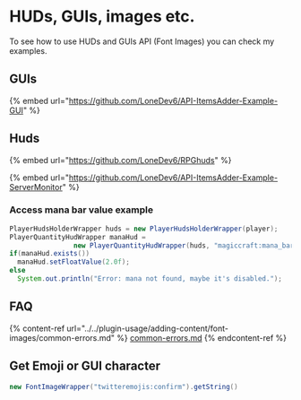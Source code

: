 # HUDs, GUIs, images etc.

To see how to use HUDs and GUIs API (Font Images) you can check my examples.

## GUIs

{% embed url="https://github.com/LoneDev6/API-ItemsAdder-Example-GUI" %}

## Huds

{% embed url="https://github.com/LoneDev6/RPGhuds" %}

{% embed url="https://github.com/LoneDev6/API-ItemsAdder-Example-ServerMonitor" %}

### Access mana bar value example

```java
PlayerHudsHolderWrapper huds = new PlayerHudsHolderWrapper(player);
PlayerQuantityHudWrapper manaHud = 
                new PlayerQuantityHudWrapper(huds, "magiccraft:mana_bar");
if(manaHud.exists())
  manaHud.setFloatValue(2.0f);
else
  System.out.println("Error: mana not found, maybe it's disabled.");
```

## FAQ

{% content-ref url="../../plugin-usage/adding-content/font-images/common-errors.md" %}
[common-errors.md](../../plugin-usage/adding-content/font-images/common-errors.md)
{% endcontent-ref %}

## Get Emoji or GUI character

```java
new FontImageWrapper("twitteremojis:confirm").getString()
```
